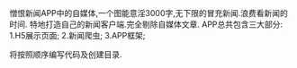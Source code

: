 憎恨新闻APP中的自媒体,一个图能意淫3000字,无下限的冒充新闻.浪费看新闻的时间.
特地打造自己的新闻客户端.完全剔除自媒体文章.
APP总共包含三大部分:
1.H5展示页面;
2.新闻爬虫;
3.APP框架;

将按照顺序编写代码及创建目录.





